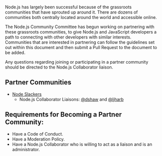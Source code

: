 Node.js has largely been successful because of the grassroots communities that have sprouted up around it. There are dozens of communities both centrally located around the world and accessible online.

The Node.js Community Committee has begun working on partnering with these grassroots communities, to give Node.js and JavaScript developers a path to connecting with other developers with similar interests. Communities that are interested in partnering can follow the guidelines set out within this document and then submit a Pull Request to the document to be added.

Any questions regarding joining or participating in a partner community should be directed to the Node.js Collaborator liaison.

## Partner Communities
* [Node Slackers](http://www.nodeslackers.com/)
  * Node.js Collaborator Liaisons: [@dshaw](https://github.com/dshaw) and [@ljharb](https://github.com/ljharb)

## Requirements for Becoming a Partner Community:
* Have a Code of Conduct.
* Have a Moderation Policy.
* Have a Node.js Collaborator who is willing to act as a liaison and is an administrator.
